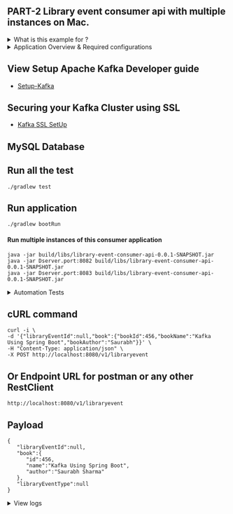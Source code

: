 ## PART-2 Library event consumer api with multiple instances on Mac.

<details><summary>What is this example for ?</summary>

#### Apache Kafka Consumer API for sending message to a kafka topic by following ways:
- Reading message from the kafka topic `library-events` using the object of `ConsumerRecord<Integer, String>`.<br/> 
  Please refer the consumer class - [LibraryEventConsumer.java](https://github.com/saurabhshcs/apache-kafka-learning/blob/main/library-event-consumer-api/src/main/java/com/techsharezone/libraryeventconsumerapi/consumer/LibraryEventConsumer.java)
</details>

<details><summary>Application Overview & Required configurations </summary>
	
- This application is developed for consuming the apache kafka messages based on the the certain or specific events.
- This repository has the complete code related to kafka producers/consumers using spring boot.
- I have used 3 Apache Kafka clusters and 3 replicas in this example. 
- Please see following server.properties

#### Config files in `{KAFKA_HOME}/config/`
```
-rw-r--r--   1 saurabhshcs  admin  6864 19 Feb 23:40 server-1.properties
-rw-r--r--   1 saurabhshcs  admin  6864 19 Feb 23:41 server-2.properties
-rw-r--r--   1 saurabhshcs  admin  6863 17 Feb 22:57 server.properties
```
#### Application configurations in aplication.yaml for auto configurations

```
spring:
  profiles:
    active: local
server:
  port: 8081

---
spring:
  profiles: local
  kafka:
    consumer:
      bootstrap-servers: localhost:9092,localhost:9093,localhost:9094
      key-deserializer: org.apache.kafka.common.serialization.IntegerDeserializer
      value-deserializer: org.apache.kafka.common.serialization.StringDeserializer
      group-id: library-events-listener-group

```
</details>

## View Setup Apache Kafka Developer guide

- [Setup-Kafka](https://github.com/saurabhshcs/apache-kafka-developer-guide/blob/main/README.md)

## Securing your Kafka Cluster using SSL

- [Kafka SSL SetUp](https://github.com/saurabhshcs/apache-kafka-developer-guide/blob/main/Kafka_Security_config.md)

## MySQL Database

## Run all the test 

`
./gradlew test
`

## Run application
`
./gradlew bootRun
`
#### Run multiple instances of this consumer application
```
java -jar build/libs/library-event-consumer-api-0.0.1-SNAPSHOT.jar
java -jar Dserver.port:8082 build/libs/library-event-consumer-api-0.0.1-SNAPSHOT.jar
java -jar Dserver.port:8083 build/libs/library-event-consumer-api-0.0.1-SNAPSHOT.jar
```
<details><summary>Automation Tests</summary>
<details> <summary>Integration Tests </summary>

#### LibraryEventControllerIntegrationTest

```
./gradlew clean test

> Task :test
2021-03-02 00:56:40.670  INFO 52992 --- [extShutdownHook] o.s.s.concurrent.ThreadPoolTaskExecutor  : Shutting down ExecutorService 'applicationTaskExecutor'
2021-03-02 00:56:40.671  INFO 52992 --- [extShutdownHook] o.a.k.clients.producer.KafkaProducer     : [Producer clientId=producer-1] Closing the Kafka producer with timeoutMillis = 30000 ms.

BUILD SUCCESSFUL in 16s
5 actionable tasks: 5 executed
SAURABHs-MacBook-Pro:library-producer-api saurabhsharma$ 

```
</details>
<details><summary>Unit Tests</summary>

#### LibraryEventControllerTest

```
./gradlew clean test

> Task :test
2021-03-02 00:56:40.670  INFO 52992 --- [extShutdownHook] o.s.s.concurrent.ThreadPoolTaskExecutor  : Shutting down ExecutorService 'applicationTaskExecutor'
2021-03-02 00:56:40.671  INFO 52992 --- [extShutdownHook] o.a.k.clients.producer.KafkaProducer     : [Producer clientId=producer-1] Closing the Kafka producer with timeoutMillis = 30000 ms.

BUILD SUCCESSFUL in 16s
5 actionable tasks: 5 executed
SAURABHs-MacBook-Pro:library-producer-api saurabhsharma$ 

```
</details>
</details>

## cURL command

```
curl -i \
-d '{"libraryEventId":null,"book":{"bookId":456,"bookName":"Kafka Using Spring Boot","bookAuthor":"Saurabh"}}' \
-H "Content-Type: application/json" \
-X POST http://localhost:8080/v1/libraryevent
```

## Or Endpoint URL for postman or any other RestClient

```
http://localhost:8080/v1/libraryevent
````
## Payload

```
{
   "libraryEventId":null,
   "book":{
      "id":456,
      "name":"Kafka Using Spring Boot",
      "author":"Saurabh Sharma"
   },
   "libraryEventType":null
} 
```

<details><summary>View logs</summary>
<p>

#### Console Logs -01
```
2021-03-03 23:22:58.003  INFO 72860 --- [ntainer#0-0-C-1] o.s.k.l.KafkaMessageListenerContainer    : library-events-listener-group: partitions assigned: [library-events-04-0]
Consumer Record--- {}ConsumerRecord(topic = library-events-04, partition = 0, leaderEpoch = 0, offset = 0, CreateTime = 1614813844613, serialized key size = -1, serialized value size = 93, headers = RecordHeaders(headers = [], isReadOnly = false), key = null, value = {"libraryEventId":null,"book":{"id":null,"name":null,"author":null},"libraryEventType":"NEW"})
Consumer Record--- {}ConsumerRecord(topic = library-events-04, partition = 0, leaderEpoch = 0, offset = 1, CreateTime = 1614813845663, serialized key size = -1, serialized value size = 93, headers = RecordHeaders(headers = [], isReadOnly = false), key = null, value = {"libraryEventId":null,"book":{"id":null,"name":null,"author":null},"libraryEventType":"NEW"})

```
## View the topic in kafka broker using following cmd

`./kafka-topics --zookeeper localhost:2181 --list`

#### List of the topics
```
__consumer_offsets
library-events
```

#### View the messages for the topic `library-event`
`
kafka-console-consumer.sh --bootstrap-server localhost:9092 --topic library-events  --from-beginning
`

## Happy Learning!!!


[Linkedin](https://www.linkedin.com/in/saurabhshcs/) | Like & Subscribe my channel - [YouTube](https://www.youtube.com/channel/UCSQqjPw7_tfx1Ie4yYHbcxQ?pbjreload=102) | Follow me @ [StackOverFlow](https://stackoverflow.com/users/10719720/saurabhshcs?tab=profile)
